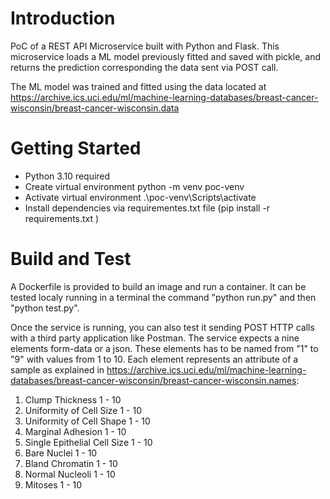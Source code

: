 # Introduction 
PoC of a REST API Microservice built with Python and Flask. This microservice loads a ML model previously fitted and saved with pickle, and returns the prediction corresponding the data sent via POST call.

The ML model was trained and fitted using the data located at https://archive.ics.uci.edu/ml/machine-learning-databases/breast-cancer-wisconsin/breast-cancer-wisconsin.data

# Getting Started

- Python 3.10 required
- Create virtual environment python -m venv poc-venv 
- Activate virtual environment .\poc-venv\Scripts\activate
- Install dependencies via requirementes.txt file (pip install -r requirements.txt )



# Build and Test
A Dockerfile is provided to build an image and run a container. It can be tested localy running in a terminal the command "python run.py" and then "python test.py".

Once the service is running, you can also test it sending POST HTTP calls with a third party application like Postman. The service expects a nine elements form-data or a json. These elements has to be named from "1" to "9" with values from 1 to 10.
Each element represents an attribute of a sample as explained in https://archive.ics.uci.edu/ml/machine-learning-databases/breast-cancer-wisconsin/breast-cancer-wisconsin.names:

   1. Clump Thickness               1 - 10
   2. Uniformity of Cell Size       1 - 10
   3. Uniformity of Cell Shape      1 - 10
   4. Marginal Adhesion             1 - 10
   5. Single Epithelial Cell Size   1 - 10
   6. Bare Nuclei                   1 - 10
   7. Bland Chromatin               1 - 10
   8. Normal Nucleoli               1 - 10
   9. Mitoses                       1 - 10






